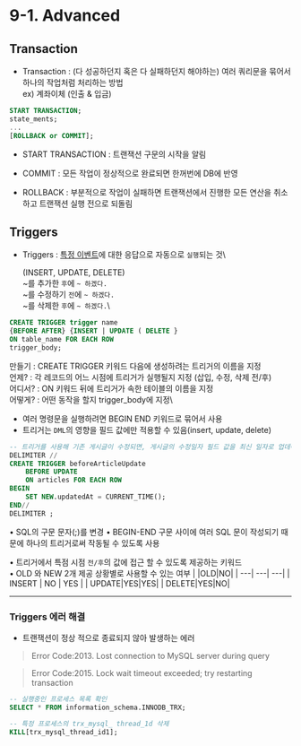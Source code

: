 # 9-1. Advanced

## Transaction

- Transaction : (다 성공하던지 혹은 다 실패하던지 해야하는) 여러 쿼리문을 묶어서 하나의 작업처럼 처리하는 방법\
  ex) 계좌이체 (인출 & 입금)

```sql
START TRANSACTION;
state_ments;
...
[ROLLBACK or COMMIT];
```

- START TRANSACTION : 트랜잭션 구문의 시작을 알림

- COMMIT : 모든 작업이 정상적으로 완료되면 한꺼번에 DB에 반영

- ROLLBACK : 부분적으로 작업이 실패하면 트랜잭션에서 진행한 모든 연산을 취소하고 트랜잭션 실행 전으로 되돌림

## Triggers

- Triggers : <U>특정 이벤트</U>에 대한 응답으로 자동으로 `실행`되는 것\

  (INSERT, UPDATE, DELETE)\
  ~를 추가한 `후`에 `~ 하겠다.`\
  ~를 수정하기 `전`에 `~ 하겠다.`\
  ~를 삭제한 `후`에 `~ 하겠다.`\

```sql
CREATE TRIGGER trigger name
{BEFORE AFTER} {INSERT | UPDATE ( DELETE }
ON table_name FOR EACH ROW
trigger_body;
```

만들기 : CREATE TRIGGER 키워드 다음에 생성하려는 트리거의 이름을 지정\
언제? : 각 레코드의 어느 시점에 트리거가 실행될지 지정 (삽입, 수정, 삭제 전/후)\
어디서? : ON 키워드 뒤에 트리거가 속한 테이블의 이름을 지정\
어떻게? : 어떤 동작을 할지 trigger_body에 지정\

- 여러 명령문을 실행하려면 BEGIN END 키워드로 묶어서 사용
- 트리거는 `DML`의 영향을 필드 값에만 적용할 수 있음(insert, update, delete)

```sql
-- 트리거를 사용해 기존 게시글이 수정되면, 게시글의 수정일자 필드 값을 최신 일자로 업데이트 하기
DELIMITER //
CREATE TRIGGER beforeArticleUpdate
    BEFORE UPDATE
    ON articles FOR EACH ROW
BEGIN
    SET NEW.updatedAt = CURRENT_TIME();
END//
DELIMITER ;
```

• SQL의 구문 문자(;)를 변경
• BEGIN-END 구문 사이에 여러
SQL 문이 작성되기 때문에 하나의 트리거로써 작동될 수 있도록
사용

• 트리거에서 특점 시점 `전/후`의 값에 접근 할 수 있도록 제공하는 키워드\
• OLD 와 NEW 2개 제공
상황별로 사용할 수 있는 여부
| |OLD|NO|
| ---| ---| ---|
| INSERT | NO | YES |
| UPDATE|YES|YES|
| DELETE|YES|NO|

---

### Triggers 에러 해결

- 트랜잭션이 정상 적으로 종료되지 않아 발생하는 에러

> Error Code:2013. Lost connection to MySQL server during query

> Error Code:2015. Lock wait timeout exceeded; try restarting transaction

```sql
-- 실행중인 프로세스 목록 확인
SELECT * FROM information_schema.INNODB_TRX;
```

```sql
-- 특정 프로세스의 trx_mysql_ thread_1d 삭제
KILL[trx_mysql_thread_id1];
```
